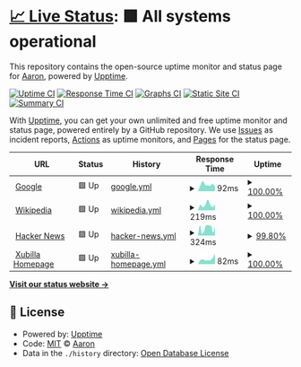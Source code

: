 # [📈 Live Status](https://upptime.xubilla.me): <!--live status--> **🟩 All systems operational**

This repository contains the open-source uptime monitor and status page for [Aaron](xubilla.me), powered by [Upptime](https://github.com/upptime/upptime).

[![Uptime CI](https://github.com/node0505/upptime/workflows/Uptime%20CI/badge.svg)](https://github.com/node0505/upptime/actions?query=workflow%3A%22Uptime+CI%22)
[![Response Time CI](https://github.com/node0505/upptime/workflows/Response%20Time%20CI/badge.svg)](https://github.com/node0505/upptime/actions?query=workflow%3A%22Response+Time+CI%22)
[![Graphs CI](https://github.com/node0505/upptime/workflows/Graphs%20CI/badge.svg)](https://github.com/node0505/upptime/actions?query=workflow%3A%22Graphs+CI%22)
[![Static Site CI](https://github.com/node0505/upptime/workflows/Static%20Site%20CI/badge.svg)](https://github.com/node0505/upptime/actions?query=workflow%3A%22Static+Site+CI%22)
[![Summary CI](https://github.com/node0505/upptime/workflows/Summary%20CI/badge.svg)](https://github.com/node0505/upptime/actions?query=workflow%3A%22Summary+CI%22)

With [Upptime](https://upptime.js.org), you can get your own unlimited and free uptime monitor and status page, powered entirely by a GitHub repository. We use [Issues](https://github.com/node0505/upptime/issues) as incident reports, [Actions](https://github.com/node0505/upptime/actions) as uptime monitors, and [Pages](https://upptime.xubilla.me) for the status page.

<!--start: status pages-->
<!-- This summary is generated by Upptime (https://github.com/upptime/upptime) -->
<!-- Do not edit this manually, your changes will be overwritten -->
<!-- prettier-ignore -->
| URL | Status | History | Response Time | Uptime |
| --- | ------ | ------- | ------------- | ------ |
| <img alt="" src="https://icons.duckduckgo.com/ip3/www.google.com.ico" height="13"> [Google](https://www.google.com) | 🟩 Up | [google.yml](https://github.com/node0505/upptime/commits/HEAD/history/google.yml) | <details><summary><img alt="Response time graph" src="./graphs/google/response-time-week.png" height="20"> 92ms</summary><br><a href="https://upptime.xubilla.me/history/google"><img alt="Response time 119" src="https://img.shields.io/endpoint?url=https%3A%2F%2Fraw.githubusercontent.com%2Fnode0505%2Fupptime%2FHEAD%2Fapi%2Fgoogle%2Fresponse-time.json"></a><br><a href="https://upptime.xubilla.me/history/google"><img alt="24-hour response time 69" src="https://img.shields.io/endpoint?url=https%3A%2F%2Fraw.githubusercontent.com%2Fnode0505%2Fupptime%2FHEAD%2Fapi%2Fgoogle%2Fresponse-time-day.json"></a><br><a href="https://upptime.xubilla.me/history/google"><img alt="7-day response time 92" src="https://img.shields.io/endpoint?url=https%3A%2F%2Fraw.githubusercontent.com%2Fnode0505%2Fupptime%2FHEAD%2Fapi%2Fgoogle%2Fresponse-time-week.json"></a><br><a href="https://upptime.xubilla.me/history/google"><img alt="30-day response time 124" src="https://img.shields.io/endpoint?url=https%3A%2F%2Fraw.githubusercontent.com%2Fnode0505%2Fupptime%2FHEAD%2Fapi%2Fgoogle%2Fresponse-time-month.json"></a><br><a href="https://upptime.xubilla.me/history/google"><img alt="1-year response time 119" src="https://img.shields.io/endpoint?url=https%3A%2F%2Fraw.githubusercontent.com%2Fnode0505%2Fupptime%2FHEAD%2Fapi%2Fgoogle%2Fresponse-time-year.json"></a></details> | <details><summary><a href="https://upptime.xubilla.me/history/google">100.00%</a></summary><a href="https://upptime.xubilla.me/history/google"><img alt="All-time uptime 100.00%" src="https://img.shields.io/endpoint?url=https%3A%2F%2Fraw.githubusercontent.com%2Fnode0505%2Fupptime%2FHEAD%2Fapi%2Fgoogle%2Fuptime.json"></a><br><a href="https://upptime.xubilla.me/history/google"><img alt="24-hour uptime 100.00%" src="https://img.shields.io/endpoint?url=https%3A%2F%2Fraw.githubusercontent.com%2Fnode0505%2Fupptime%2FHEAD%2Fapi%2Fgoogle%2Fuptime-day.json"></a><br><a href="https://upptime.xubilla.me/history/google"><img alt="7-day uptime 100.00%" src="https://img.shields.io/endpoint?url=https%3A%2F%2Fraw.githubusercontent.com%2Fnode0505%2Fupptime%2FHEAD%2Fapi%2Fgoogle%2Fuptime-week.json"></a><br><a href="https://upptime.xubilla.me/history/google"><img alt="30-day uptime 99.97%" src="https://img.shields.io/endpoint?url=https%3A%2F%2Fraw.githubusercontent.com%2Fnode0505%2Fupptime%2FHEAD%2Fapi%2Fgoogle%2Fuptime-month.json"></a><br><a href="https://upptime.xubilla.me/history/google"><img alt="1-year uptime 100.00%" src="https://img.shields.io/endpoint?url=https%3A%2F%2Fraw.githubusercontent.com%2Fnode0505%2Fupptime%2FHEAD%2Fapi%2Fgoogle%2Fuptime-year.json"></a></details>
| <img alt="" src="https://icons.duckduckgo.com/ip3/en.wikipedia.org.ico" height="13"> [Wikipedia](https://en.wikipedia.org) | 🟩 Up | [wikipedia.yml](https://github.com/node0505/upptime/commits/HEAD/history/wikipedia.yml) | <details><summary><img alt="Response time graph" src="./graphs/wikipedia/response-time-week.png" height="20"> 219ms</summary><br><a href="https://upptime.xubilla.me/history/wikipedia"><img alt="Response time 212" src="https://img.shields.io/endpoint?url=https%3A%2F%2Fraw.githubusercontent.com%2Fnode0505%2Fupptime%2FHEAD%2Fapi%2Fwikipedia%2Fresponse-time.json"></a><br><a href="https://upptime.xubilla.me/history/wikipedia"><img alt="24-hour response time 234" src="https://img.shields.io/endpoint?url=https%3A%2F%2Fraw.githubusercontent.com%2Fnode0505%2Fupptime%2FHEAD%2Fapi%2Fwikipedia%2Fresponse-time-day.json"></a><br><a href="https://upptime.xubilla.me/history/wikipedia"><img alt="7-day response time 219" src="https://img.shields.io/endpoint?url=https%3A%2F%2Fraw.githubusercontent.com%2Fnode0505%2Fupptime%2FHEAD%2Fapi%2Fwikipedia%2Fresponse-time-week.json"></a><br><a href="https://upptime.xubilla.me/history/wikipedia"><img alt="30-day response time 228" src="https://img.shields.io/endpoint?url=https%3A%2F%2Fraw.githubusercontent.com%2Fnode0505%2Fupptime%2FHEAD%2Fapi%2Fwikipedia%2Fresponse-time-month.json"></a><br><a href="https://upptime.xubilla.me/history/wikipedia"><img alt="1-year response time 212" src="https://img.shields.io/endpoint?url=https%3A%2F%2Fraw.githubusercontent.com%2Fnode0505%2Fupptime%2FHEAD%2Fapi%2Fwikipedia%2Fresponse-time-year.json"></a></details> | <details><summary><a href="https://upptime.xubilla.me/history/wikipedia">100.00%</a></summary><a href="https://upptime.xubilla.me/history/wikipedia"><img alt="All-time uptime 100.00%" src="https://img.shields.io/endpoint?url=https%3A%2F%2Fraw.githubusercontent.com%2Fnode0505%2Fupptime%2FHEAD%2Fapi%2Fwikipedia%2Fuptime.json"></a><br><a href="https://upptime.xubilla.me/history/wikipedia"><img alt="24-hour uptime 100.00%" src="https://img.shields.io/endpoint?url=https%3A%2F%2Fraw.githubusercontent.com%2Fnode0505%2Fupptime%2FHEAD%2Fapi%2Fwikipedia%2Fuptime-day.json"></a><br><a href="https://upptime.xubilla.me/history/wikipedia"><img alt="7-day uptime 100.00%" src="https://img.shields.io/endpoint?url=https%3A%2F%2Fraw.githubusercontent.com%2Fnode0505%2Fupptime%2FHEAD%2Fapi%2Fwikipedia%2Fuptime-week.json"></a><br><a href="https://upptime.xubilla.me/history/wikipedia"><img alt="30-day uptime 100.00%" src="https://img.shields.io/endpoint?url=https%3A%2F%2Fraw.githubusercontent.com%2Fnode0505%2Fupptime%2FHEAD%2Fapi%2Fwikipedia%2Fuptime-month.json"></a><br><a href="https://upptime.xubilla.me/history/wikipedia"><img alt="1-year uptime 100.00%" src="https://img.shields.io/endpoint?url=https%3A%2F%2Fraw.githubusercontent.com%2Fnode0505%2Fupptime%2FHEAD%2Fapi%2Fwikipedia%2Fuptime-year.json"></a></details>
| <img alt="" src="https://icons.duckduckgo.com/ip3/news.ycombinator.com.ico" height="13"> [Hacker News](https://news.ycombinator.com) | 🟩 Up | [hacker-news.yml](https://github.com/node0505/upptime/commits/HEAD/history/hacker-news.yml) | <details><summary><img alt="Response time graph" src="./graphs/hacker-news/response-time-week.png" height="20"> 324ms</summary><br><a href="https://upptime.xubilla.me/history/hacker-news"><img alt="Response time 313" src="https://img.shields.io/endpoint?url=https%3A%2F%2Fraw.githubusercontent.com%2Fnode0505%2Fupptime%2FHEAD%2Fapi%2Fhacker-news%2Fresponse-time.json"></a><br><a href="https://upptime.xubilla.me/history/hacker-news"><img alt="24-hour response time 401" src="https://img.shields.io/endpoint?url=https%3A%2F%2Fraw.githubusercontent.com%2Fnode0505%2Fupptime%2FHEAD%2Fapi%2Fhacker-news%2Fresponse-time-day.json"></a><br><a href="https://upptime.xubilla.me/history/hacker-news"><img alt="7-day response time 324" src="https://img.shields.io/endpoint?url=https%3A%2F%2Fraw.githubusercontent.com%2Fnode0505%2Fupptime%2FHEAD%2Fapi%2Fhacker-news%2Fresponse-time-week.json"></a><br><a href="https://upptime.xubilla.me/history/hacker-news"><img alt="30-day response time 319" src="https://img.shields.io/endpoint?url=https%3A%2F%2Fraw.githubusercontent.com%2Fnode0505%2Fupptime%2FHEAD%2Fapi%2Fhacker-news%2Fresponse-time-month.json"></a><br><a href="https://upptime.xubilla.me/history/hacker-news"><img alt="1-year response time 313" src="https://img.shields.io/endpoint?url=https%3A%2F%2Fraw.githubusercontent.com%2Fnode0505%2Fupptime%2FHEAD%2Fapi%2Fhacker-news%2Fresponse-time-year.json"></a></details> | <details><summary><a href="https://upptime.xubilla.me/history/hacker-news">99.80%</a></summary><a href="https://upptime.xubilla.me/history/hacker-news"><img alt="All-time uptime 100.00%" src="https://img.shields.io/endpoint?url=https%3A%2F%2Fraw.githubusercontent.com%2Fnode0505%2Fupptime%2FHEAD%2Fapi%2Fhacker-news%2Fuptime.json"></a><br><a href="https://upptime.xubilla.me/history/hacker-news"><img alt="24-hour uptime 100.00%" src="https://img.shields.io/endpoint?url=https%3A%2F%2Fraw.githubusercontent.com%2Fnode0505%2Fupptime%2FHEAD%2Fapi%2Fhacker-news%2Fuptime-day.json"></a><br><a href="https://upptime.xubilla.me/history/hacker-news"><img alt="7-day uptime 99.80%" src="https://img.shields.io/endpoint?url=https%3A%2F%2Fraw.githubusercontent.com%2Fnode0505%2Fupptime%2FHEAD%2Fapi%2Fhacker-news%2Fuptime-week.json"></a><br><a href="https://upptime.xubilla.me/history/hacker-news"><img alt="30-day uptime 99.95%" src="https://img.shields.io/endpoint?url=https%3A%2F%2Fraw.githubusercontent.com%2Fnode0505%2Fupptime%2FHEAD%2Fapi%2Fhacker-news%2Fuptime-month.json"></a><br><a href="https://upptime.xubilla.me/history/hacker-news"><img alt="1-year uptime 100.00%" src="https://img.shields.io/endpoint?url=https%3A%2F%2Fraw.githubusercontent.com%2Fnode0505%2Fupptime%2FHEAD%2Fapi%2Fhacker-news%2Fuptime-year.json"></a></details>
| <img alt="" src="https://icons.duckduckgo.com/ip3/xubilla.me.ico" height="13"> [Xubilla Homepage](https://xubilla.me) | 🟩 Up | [xubilla-homepage.yml](https://github.com/node0505/upptime/commits/HEAD/history/xubilla-homepage.yml) | <details><summary><img alt="Response time graph" src="./graphs/xubilla-homepage/response-time-week.png" height="20"> 82ms</summary><br><a href="https://upptime.xubilla.me/history/xubilla-homepage"><img alt="Response time 92" src="https://img.shields.io/endpoint?url=https%3A%2F%2Fraw.githubusercontent.com%2Fnode0505%2Fupptime%2FHEAD%2Fapi%2Fxubilla-homepage%2Fresponse-time.json"></a><br><a href="https://upptime.xubilla.me/history/xubilla-homepage"><img alt="24-hour response time 165" src="https://img.shields.io/endpoint?url=https%3A%2F%2Fraw.githubusercontent.com%2Fnode0505%2Fupptime%2FHEAD%2Fapi%2Fxubilla-homepage%2Fresponse-time-day.json"></a><br><a href="https://upptime.xubilla.me/history/xubilla-homepage"><img alt="7-day response time 82" src="https://img.shields.io/endpoint?url=https%3A%2F%2Fraw.githubusercontent.com%2Fnode0505%2Fupptime%2FHEAD%2Fapi%2Fxubilla-homepage%2Fresponse-time-week.json"></a><br><a href="https://upptime.xubilla.me/history/xubilla-homepage"><img alt="30-day response time 86" src="https://img.shields.io/endpoint?url=https%3A%2F%2Fraw.githubusercontent.com%2Fnode0505%2Fupptime%2FHEAD%2Fapi%2Fxubilla-homepage%2Fresponse-time-month.json"></a><br><a href="https://upptime.xubilla.me/history/xubilla-homepage"><img alt="1-year response time 92" src="https://img.shields.io/endpoint?url=https%3A%2F%2Fraw.githubusercontent.com%2Fnode0505%2Fupptime%2FHEAD%2Fapi%2Fxubilla-homepage%2Fresponse-time-year.json"></a></details> | <details><summary><a href="https://upptime.xubilla.me/history/xubilla-homepage">100.00%</a></summary><a href="https://upptime.xubilla.me/history/xubilla-homepage"><img alt="All-time uptime 100.00%" src="https://img.shields.io/endpoint?url=https%3A%2F%2Fraw.githubusercontent.com%2Fnode0505%2Fupptime%2FHEAD%2Fapi%2Fxubilla-homepage%2Fuptime.json"></a><br><a href="https://upptime.xubilla.me/history/xubilla-homepage"><img alt="24-hour uptime 100.00%" src="https://img.shields.io/endpoint?url=https%3A%2F%2Fraw.githubusercontent.com%2Fnode0505%2Fupptime%2FHEAD%2Fapi%2Fxubilla-homepage%2Fuptime-day.json"></a><br><a href="https://upptime.xubilla.me/history/xubilla-homepage"><img alt="7-day uptime 100.00%" src="https://img.shields.io/endpoint?url=https%3A%2F%2Fraw.githubusercontent.com%2Fnode0505%2Fupptime%2FHEAD%2Fapi%2Fxubilla-homepage%2Fuptime-week.json"></a><br><a href="https://upptime.xubilla.me/history/xubilla-homepage"><img alt="30-day uptime 100.00%" src="https://img.shields.io/endpoint?url=https%3A%2F%2Fraw.githubusercontent.com%2Fnode0505%2Fupptime%2FHEAD%2Fapi%2Fxubilla-homepage%2Fuptime-month.json"></a><br><a href="https://upptime.xubilla.me/history/xubilla-homepage"><img alt="1-year uptime 100.00%" src="https://img.shields.io/endpoint?url=https%3A%2F%2Fraw.githubusercontent.com%2Fnode0505%2Fupptime%2FHEAD%2Fapi%2Fxubilla-homepage%2Fuptime-year.json"></a></details>

<!--end: status pages-->

[**Visit our status website →**](https://upptime.xubilla.me)

## 📄 License

- Powered by: [Upptime](https://github.com/upptime/upptime)
- Code: [MIT](./LICENSE) © [Aaron](xubilla.me)
- Data in the `./history` directory: [Open Database License](https://opendatacommons.org/licenses/odbl/1-0/)
